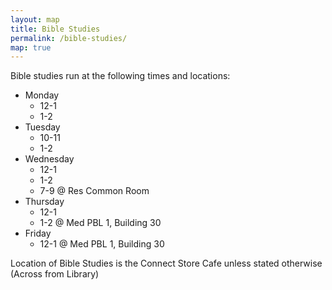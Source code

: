 ```yaml
---
layout: map
title: Bible Studies
permalink: /bible-studies/
map: true
---
```


Bible studies run at the following times and locations:

- Monday
    - 12-1
    - 1-2
- Tuesday
    - 10-11
    - 1-2
- Wednesday
    - 12-1
    - 1-2
    - 7-9 @ Res Common Room
- Thursday
    - 12-1
    - 1-2 @ Med PBL 1, Building 30
- Friday
    - 12-1 @ Med PBL 1, Building 30

Location of Bible Studies is the Connect Store Cafe unless stated otherwise
(Across from Library)
